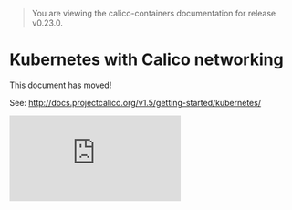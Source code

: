 > You are viewing the calico-containers documentation for release v0.23.0.

# Kubernetes with Calico networking

This document has moved!

See: http://docs.projectcalico.org/v1.5/getting-started/kubernetes/

[![Analytics](https://calico-ga-beacon.appspot.com/UA-52125893-3/calico-containers/docs/cni/kubernetes/README.md?pixel)](https://github.com/igrigorik/ga-beacon)
